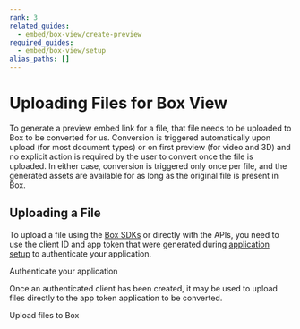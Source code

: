 ```yaml
---
rank: 3
related_guides:
  - embed/box-view/create-preview
required_guides:
  - embed/box-view/setup
alias_paths: []
---
```


# Uploading Files for Box View

To generate a preview embed link for a file, that file needs to be uploaded to
Box to be converted for us. Conversion is triggered automatically upon upload
(for most document types) or on first preview (for video and 3D) and no
explicit action is required by the user to convert once the file is uploaded.
In either case, conversion is triggered only once per file, and the generated
assets are available for as long as the original file is present in Box.

## Uploading a File

To upload a file using the [Box SDKs](pages://sdks-and-tools/) or directly with
the APIs, you need to use the client ID and app token that were generated
during [application setup](guide://embed/box-view/setup) to authenticate your
application.

<CTA to='guide://authentication/app-token/'>
  Authenticate your application
</CTA>

Once an authenticated client has been created, it may be used to upload files
directly to the app token application to be converted.

<CTA to='guide://uploads/direct/for-new-file/'>
  Upload files to Box
</CTA>
